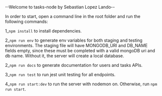 --Welcome to tasks-node by Sebastian Lopez Lando--

In order to start, open a command line in the root folder and run the following commands:

1_`npm install` to install dependencies.

2_`npm run env` to generate env variables for both staging and testing environments. The staging file will have MONGODB_URI and DB_NAME fields empty, since these must be completed with a valid mongoDB uri and db name. Without it, the server will create a local database.

2_`npm run docs` to generate documentation for users and tasks APIs.

3_`npm run test` to run jest unit testing for all endpoints.

4_`npm run start:dev` to run the server with nodemon on. Otherwise, run `npm run start`.